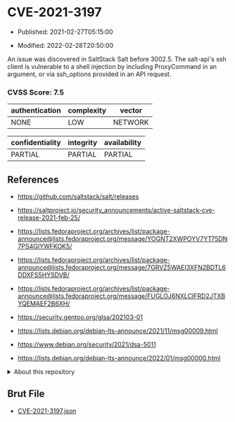 # CVE-2021-3197

- Published: 2021-02-27T05:15:00

- Modified: 2022-02-28T20:50:00

An issue was discovered in SaltStack Salt before 3002.5. The salt-api's ssh client is vulnerable to a shell injection by including ProxyCommand in an argument, or via ssh_options provided in an API request.

### CVSS Score: **7.5**

| authentication | complexity | vector |
| --- | --- | --- |
| NONE | LOW | NETWORK |

| confidentiality | integrity | availability |
| --- | --- | --- |
| PARTIAL | PARTIAL | PARTIAL |

## References

* https://github.com/saltstack/salt/releases

* https://saltproject.io/security_announcements/active-saltstack-cve-release-2021-feb-25/

* https://lists.fedoraproject.org/archives/list/package-announce@lists.fedoraproject.org/message/YOGNT2XWPOYV7YT75DN7PS4GIYWFKOK5/

* https://lists.fedoraproject.org/archives/list/package-announce@lists.fedoraproject.org/message/7GRVZ5WAEI3XFN2BDTL6DDXFS5HYSDVB/

* https://lists.fedoraproject.org/archives/list/package-announce@lists.fedoraproject.org/message/FUGLOJ6NXLCIFRD2JTXBYQEMAEF2B6XH/

* https://security.gentoo.org/glsa/202103-01

* https://lists.debian.org/debian-lts-announce/2021/11/msg00009.html

* https://www.debian.org/security/2021/dsa-5011

* https://lists.debian.org/debian-lts-announce/2022/01/msg00000.html

<details>
<summary>About this repository</summary> 

  This repository is part of the project [Live Hack CVE](https://github.com/Live-Hack-CVE). Main website can be found [www.live-hack.org](https://www.live-hack.org) 
  
  Made by [Sn0wAlice](https://github.com/Sn0wAlice) for the people that care about security and need to have a feed of the latest CVEs. Hope you enjoy it, don't forget to star the repo and follow me on [Twitter](https://twitter.com/Sn0wAlice) and [Github](https://github.com/Sn0wAlice). And that is my [personnal website](https://www.alice-snow.me/)

  - [Home Page](https://github.com/Live-Hack-CVE)
  - [Framework](https://github.com/Live-Hack-CVE/cve-framework)
  - [CVE database](https://github.com/Live-Hack-CVE/full_database)
  - [Changelog](https://github.com/Live-Hack-CVE/Changelog)
</details>

## Brut File

* [CVE-2021-3197.json](https://raw.githubusercontent.com/Live-Hack-CVE/full_database/main/cves/2021/CVE-2021-3197.json)

